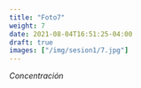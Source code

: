 ```yaml
---
title: "Foto7"
weight: 7
date: 2021-08-04T16:51:25-04:00
draft: true
images: ["/img/sesion1/7.jpg"]
---
```

*Concentración*
